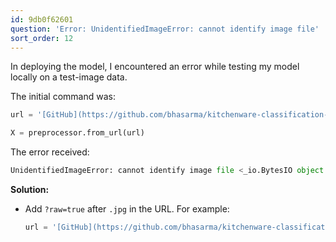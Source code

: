 ```yaml
---
id: 9db0f62601
question: 'Error: UnidentifiedImageError: cannot identify image file'
sort_order: 12
---
```


In deploying the model, I encountered an error while testing my model locally on a test-image data.

The initial command was:

```python
url = '[GitHub](https://github.com/bhasarma/kitchenware-classification-project/blob/main/test-image.jpg')

X = preprocessor.from_url(url)
```

The error received:

```python
UnidentifiedImageError: cannot identify image file <_io.BytesIO object at 0x7f797010a590>
```

**Solution:**

- Add `?raw=true` after `.jpg` in the URL. For example:

  ```python
  url = '[GitHub](https://github.com/bhasarma/kitchenware-classification-project/blob/main/test-image.jpg?raw=true)'
  ```